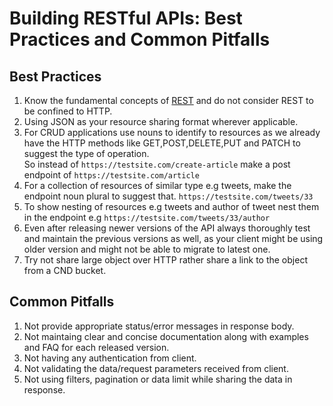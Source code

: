 # Building RESTful APIs: Best Practices and Common Pitfalls

## Best Practices 
1. Know the fundamental concepts of [REST](https://restfulapi.net/) and do not consider REST to be confined to HTTP.
2. Using JSON as your resource sharing format wherever applicable.
3. For CRUD applications use nouns to identify to resources as we already have the HTTP methods like GET,POST,DELETE,PUT and PATCH to suggest the type of operation.<br>
So instead of ```https://testsite.com/create-article``` make a post endpoint of ```https://testsite.com/article```
4. For a collection of resources of similar type e.g tweets, make the endpoint noun plural to suggest that.
```https://testsite.com/tweets/33```
5. To show nesting of resources e.g tweets and author of tweet nest them in the endpoint
e.g
```https://testsite.com/tweets/33/author```
6. Even after releasing newer versions of the API always thoroughly test and maintain the previous versions as well, as your client might be using older version and might not be able to migrate to latest one.
7. Try not share large object over HTTP rather share a link to the object from a CND bucket.


## Common Pitfalls
1. Not provide appropriate status/error messages in response body.
2. Not maintaing clear and concise documentation along with examples and FAQ for each released version.
3. Not having any authentication from client.
4. Not validating the data/request parameters received from client.
5. Not using filters, pagination or data limit while sharing the data in response.
